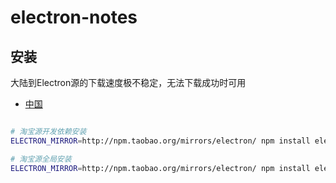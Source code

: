 # electron-notes

## 安装

大陆到Electron源的下载速度极不稳定，无法下载成功时可用
- [中国](https://npm.taobao.org/mirrors/electron)

```sh

# 淘宝源开发依赖安装
ELECTRON_MIRROR=http://npm.taobao.org/mirrors/electron/ npm install electron --save-dev

# 淘宝源全局安装
ELECTRON_MIRROR=http://npm.taobao.org/mirrors/electron/ npm install electron -g
```
